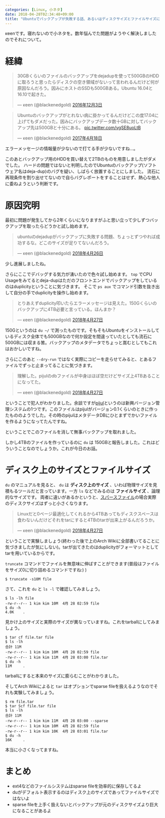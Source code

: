 ```yaml
---
categories: [Linux, 小ネタ]
date: 2018-04-28T02:34:48+09:00
title: "Ubuntuでバックアップが失敗する話、あるいはディスクサイズとファイルサイズについて"
---
```

κeenです。寝れないので小ネタを。数年悩んでた問題がようやく解決しましたのでそれについて。
<!--more-->

# 経緯

<blockquote class="twitter-tweet" data-lang="ja"><p lang="ja" dir="ltr">30GBくらいのファイルのバックアップをdejadupを使って500GBのHDDに取ろうと思ったらディスクの空き領域がないって言われるんだけど何が原因なんだろう。因みにホストのSSDも500GBある。Ubuntu 16.04と16.10で起きた。</p>&mdash; κeen (@blackenedgold) <a href="https://twitter.com/blackenedgold/status/805017551776251904?ref_src=twsrc%5Etfw">2016年12月3日</a></blockquote>

<blockquote class="twitter-tweet" data-lang="ja"><p lang="ja" dir="ltr">Ubuntuのバックアップがとれない病に掛かってるんだけどこの度17.04に上げてもダメだった。因みにバックアップデータ数十GBに対してバックアップ先は500GBと十分にある。 <a href="https://t.co/vgSE8uoLtB">pic.twitter.com/vgSE8uoLtB</a></p>&mdash; κeen (@blackenedgold) <a href="https://twitter.com/blackenedgold/status/854333150519975940?ref_src=twsrc%5Etfw">2017年4月18日</a></blockquote>

エラーメッセージの情報量が少ないので打てる手が少ないですね…。

このあとバックアップ用のHDDを買い替えて2TBのものを用意しましたがダメでした。
ハードの問題ではないと判明したのでUbuntuのバックアップ(ソフトウェア名はdeja-dup)のバグを疑い、しばらく放置することにしました。
流石に再現条件を割り出せてないので自らバグレポートをすることはせず、熱心な他人に委ねようという判断です。

# 原因究明
最初に問題が発生してから2年くらいになりますがふと思い立って少しずつバックアップを取ったらどうかと試し始めます。

<blockquote class="twitter-tweet" data-lang="ja"><p lang="ja" dir="ltr">ubuntuのdejadupがバックアップに失敗する問題、ちょっとずつやれば成功するな。どこのサイズが足りてないんだろう。</p>&mdash; κeen (@blackenedgold) <a href="https://twitter.com/blackenedgold/status/989518503441924102?ref_src=twsrc%5Etfw">2018年4月26日</a></blockquote>

少し進展しましたね。

さらにここでデバッグする気力が湧いたので色々試し始めます。
`top` でCPU Usageをみてるとdeja-dupはただのフロントエンドでバックアップをしているのはduplicityということに気づきます。
そこで `ps aux` でコマンド引数を抜き出して自分の手でduplicityを操作し始めます。

<blockquote class="twitter-tweet" data-conversation="none" data-lang="ja"><p lang="ja" dir="ltr">とりあえずduplicity叩いたらエラーメッセージは見えた。150Gくらいのバックアップに4TB必要と言っている。ほんまか？</p>&mdash; κeen (@blackenedgold) <a href="https://twitter.com/blackenedgold/status/989690301420716034?ref_src=twsrc%5Etfw">2018年4月27日</a></blockquote>

150Gというのは `du ~/` で測ったものです。そもそもUbuntuをインストールしているディスク全体でも500GBなので何か設定を間違っていたとしても流石に500GBには収まる筈。バックアップのメタデータでちょっと嵩むとしてもこれはおかしいですね。

さらにこのあと `--dry-run` ではなく実際にコピーを走らせてみると、とあるファイルでずっと止まってることに気づきます。

<blockquote class="twitter-tweet" data-conversation="none" data-lang="ja"><p lang="ja" dir="ltr">理解した。pijulのdbファイルが中身はほぼ空だけどサイズ上4TBあることになってた。</p>&mdash; κeen (@blackenedgold) <a href="https://twitter.com/blackenedgold/status/989725492755353600?ref_src=twsrc%5Etfw">2018年4月27日</a></blockquote>

ということで犯人がわかりました。余談ですが[pijul](https://pijul.org/)というのは新興バージョン管理システムの1つです。このファイルはpijulがバージョン0.1くらいのときに作ったもののようでした。その時のpijulはメタデータDBにひとまずでかいファイルを作るようになってたんですね。

ということでこのファイルを消して無事バックアップを取れました。

しかし4TBのファイルを作っているのに `du` は 150GBと報告しました。これはどういうことなのでしょうか。これが今日のお話。

# ディスク上のサイズとファイルサイズ

`du` のマニュアルを見ると、 `du` は **ディスク上のサイズ** 、いわば物理サイズを見積もるツールだと言っています。一方 `ls` などでみるのは **ファイルサイズ** 、論理的なサイズです。
両者に違いがあるかというと、[スパースファイル](https://wiki.archlinux.jp/index.php/%E3%82%B9%E3%83%91%E3%83%BC%E3%82%B9%E3%83%95%E3%82%A1%E3%82%A4%E3%83%AB)の場合実際のディスクサイズはずっと小さくなります。

<blockquote class="twitter-tweet" data-conversation="none" data-lang="ja"><p lang="ja" dir="ltr">Linuxだと0ページ最適化してくれるから4TBあってもディスクスペースは食わないんだけどそれをtarにすると4TBのtarが出来上がるんだろうか。</p>&mdash; κeen (@blackenedgold) <a href="https://twitter.com/blackenedgold/status/989727168639848449?ref_src=twsrc%5Etfw">2018年4月27日</a></blockquote>
<script async src="https://platform.twitter.com/widgets.js" charset="utf-8"></script>

ということで実験しましょう(終わった後で上のArch Wikiに全部書いてることに気づきましたが気にしない)。tarが出てきたのはduplicityがフォーマットとしてtarを用いているからです。

`truncate` コマンドでファイルを無意味に伸ばすことができます(普段はファイルをサイズ0に切り詰めるコマンドですね:) )

```console
$ truncate -s10M file
```

さて、これを `du` と `ls -l` で確認してみましょう。


```console
$ ls -lh file
-rw-r--r-- 1 kim kim 10M  4月 28 02:59 file
$ du -h
4.0K    .
```

見かけ上のサイズと実際のサイズが異なっていますね。これをtarballにしてみましょう。


```console
$ tar cf file.tar file
$ ls -lh
合計 11M
-rw-r--r-- 1 kim kim 10M  4月 28 02:59 file
-rw-r--r-- 1 kim kim 11M  4月 28 03:00 file.tar
$ du -h
11M     .
```

tarballにすると本来のサイズに膨らむことがわかりました。


そしてArch Wikiによると `tar` はオプションでsparse fileを扱えるようなのでそれも実験してみましょう。


```
$ rm file.tar
$ tar Scf file.tar file
$ ls -lh
合計 11M
-rw-r--r-- 1 kim kim 11M  4月 28 03:00 --sparse
-rw-r--r-- 1 kim kim 10M  4月 28 02:59 file
-rw-r--r-- 1 kim kim 10K  4月 28 03:01 file.tar
$ du -h
16K     .
```

本当に小さくなってますね。


# まとめ

* ext4などのファイルシステムはsparse fileを効率的に保存してるよ
* duがデフォルト表示するのはディスク上のサイズであってファイルサイズではないよ
* sparse fileを上手く扱えないとバックアップが元のディスクサイズより巨大になることがあるよ
